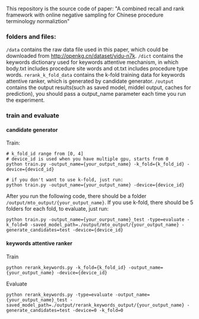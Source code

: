This repository is the source code of paper: "A combined recall and rank framework with online negative sampling for Chinese procedure terminology normaliztion"

### folders and files:
`/data` contains the raw data file used in this paper, which could be downloaded from http://openkg.cn/dataset/yidu-n7k.
`/dict` contains the keywords dictionary used for keywords attentive mechanism, in which body.txt includes procedure site words and ot.txt includes procedure type words.
`rerank_k_fold_data` contains the k-fold training data for keywords attentive ranker, which is generated by candidate generator.
`/output` contains the output results(such as saved model, middel output, caches for prediction), you should pass a output_name parameter each time you run the experiment.

### train and evaluate
#### candidate generator
Train:
```
# k_fold_id range from [0, 4]
# device_id is used when you have multiple gpu, starts from 0 
python train.py -output_name={your_output_name} -k_fold={k_fold_id} -device={devicd_id}

# if you don't want to use k-fold, just run:
python train.py -output_name={your_output_name} -device={device_id}
```

After you run the following code, there should be a folder `/output/mto_output/{your_output_name}`. If you use k-fold, there should be 5 folders for each fold, to evaluate, just run:
```
python train.py -output_name={your_ourput_name}_test -type=evaluate -k_fold=0 -saved_model_path=./output/mto_output/{your_output_name} -generate_candidates=test -device={device_id}
```

#### keywords attentive ranker
Train
```
python rerank_keywords.py -k_fold={k_fold_id} -output_name={your_output_name} -device={device_id} 
```
Evaluate
```
python rerank_keywords.py -type=evaluate -output_name={your_output_name}_test -saved_model_path=./output/rerank_keywords_output/{your_output_name} -generate_candidates=test -device=0 -k_fold=0
```